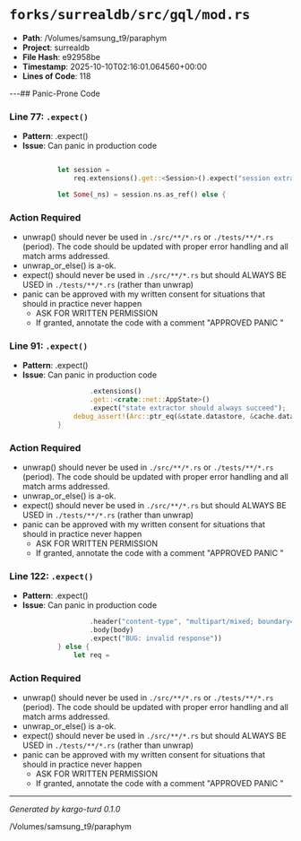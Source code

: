 # `forks/surrealdb/src/gql/mod.rs`

- **Path**: /Volumes/samsung_t9/paraphym
- **Project**: surrealdb
- **File Hash**: e92958be  
- **Timestamp**: 2025-10-10T02:16:01.064560+00:00  
- **Lines of Code**: 118

---## Panic-Prone Code


### Line 77: `.expect()`

- **Pattern**: .expect()
- **Issue**: Can panic in production code

```rust

			let session =
				req.extensions().get::<Session>().expect("session extractor should always succeed");

			let Some(_ns) = session.ns.as_ref() else {
```

### Action Required

- unwrap() should never be used in `./src/**/*.rs` or `./tests/**/*.rs` (period). The code should be updated with proper error handling and all match arms addressed.
- unwrap_or_else() is a-ok. 
- expect() should never be used in `./src/**/*.rs` but should ALWAYS BE USED in `./tests/**/*.rs` (rather than unwrap)
- panic can be approved with my written consent for situations that should in practice never happen  
  - ASK FOR WRITTEN PERMISSION
  - If granted, annotate the code with a comment "APPROVED PANIC "


### Line 91: `.expect()`

- **Pattern**: .expect()
- **Issue**: Can panic in production code

```rust
					.extensions()
					.get::<crate::net::AppState>()
					.expect("state extractor should always succeed");
				debug_assert!(Arc::ptr_eq(&state.datastore, &cache.datastore));
			}
```

### Action Required

- unwrap() should never be used in `./src/**/*.rs` or `./tests/**/*.rs` (period). The code should be updated with proper error handling and all match arms addressed.
- unwrap_or_else() is a-ok. 
- expect() should never be used in `./src/**/*.rs` but should ALWAYS BE USED in `./tests/**/*.rs` (rather than unwrap)
- panic can be approved with my written consent for situations that should in practice never happen  
  - ASK FOR WRITTEN PERMISSION
  - If granted, annotate the code with a comment "APPROVED PANIC "


### Line 122: `.expect()`

- **Pattern**: .expect()
- **Issue**: Can panic in production code

```rust
					.header("content-type", "multipart/mixed; boundary=graphql")
					.body(body)
					.expect("BUG: invalid response"))
			} else {
				let req =
```

### Action Required

- unwrap() should never be used in `./src/**/*.rs` or `./tests/**/*.rs` (period). The code should be updated with proper error handling and all match arms addressed.
- unwrap_or_else() is a-ok. 
- expect() should never be used in `./src/**/*.rs` but should ALWAYS BE USED in `./tests/**/*.rs` (rather than unwrap)
- panic can be approved with my written consent for situations that should in practice never happen  
  - ASK FOR WRITTEN PERMISSION
  - If granted, annotate the code with a comment "APPROVED PANIC "

---

*Generated by kargo-turd 0.1.0*

/Volumes/samsung_t9/paraphym